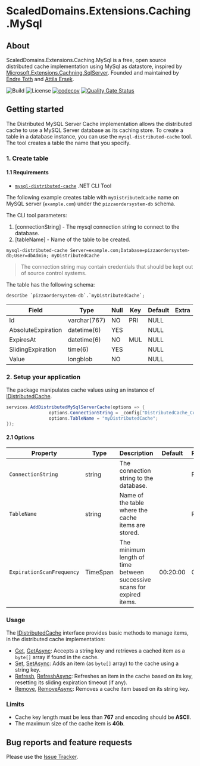 # ScaledDomains.Extensions.Caching.MySql

## About

ScaledDomains.Extensions.Caching.MySql is a free, open source distributed cache implementation using MySql as datastore, inspired by [Microsoft.Extensions.Cachning.SqlServer](https://www.nuget.org/packages/Microsoft.Extensions.Caching.SqlServer). Founded and maintained by [Endre Toth](https://github.com/endret) and [Attila Ersek](https://github.com/attilaersek).

![Build](https://github.com/scaleddomains/ScaledDomains.Extensions.Caching.MySql/workflows/build-master-and-publish/badge.svg?branch=master)
![License](https://img.shields.io/github/license/scaleddomains/ScaledDomains.Extensions.Caching.MySql)
[![codecov](https://codecov.io/gh/scaleddomains/ScaledDomains.Extensions.Caching.MySql/branch/master/graph/badge.svg)](https://codecov.io/gh/scaleddomains/ScaledDomains.Extensions.Caching.MySql)
[![Quality Gate Status](https://sonarcloud.io/api/project_badges/measure?project=scaleddomains_ScaledDomains.Extensions.Caching.MySql&metric=alert_status)](https://sonarcloud.io/dashboard?id=scaleddomains_ScaledDomains.Extensions.Caching.MySql)

## Getting started

The Distributed MySQL Server Cache implementation allows the distributed cache to use a MySQL Server database as its caching store. To create a table in a database instance, you can use the `mysql-distributed-cache` tool. The tool creates a table the name that you specify.

### 1. Create table

#### 1.1 Requirements

- [`mysql-distributed-cache`](https://github.com/scaleddomains/ScaledDomains.Extensions.Caching.MySql/blob/master/tools/README.md) .NET CLI Tool

The following example creates table with `myDistributedCache` name on MySQL server (`example.com`) under the `pizzaordersystem-db` schema.

The CLI tool parameters:

1. [connectionString] - The mysql connection string to connect to the database.
2. [tableName] - Name of the table to be created.

```shell
mysql-distributed-cache Server=example.com;Database=pizzaordersystem-db;User=dbAdmin; myDistributedCache
```

> The connection string may contain credentials that should be kept out of source control systems.

The table has the following schema:

```sql
describe `pizzaordersystem-db`.`myDistributedCache`;
```

| Field              | Type         | Null | Key | Default | Extra |
| ------------------ | ------------ | ---- | --- | ------- | ----- |
| Id                 | varchar(767) | NO   | PRI | NULL    |       |
| AbsoluteExpiration | datetime(6)  | YES  |     | NULL    |       |
| ExpiresAt          | datetime(6)  | NO   | MUL | NULL    |       |
| SlidingExpiration  | time(6)      | YES  |     | NULL    |       |
| Value              | longblob     | NO   |     | NULL    |       |

### 2. Setup your application

The package manipulates cache values using an instance of [IDistributedCache](https://docs.microsoft.com/en-us/dotnet/api/microsoft.extensions.caching.distributed.idistributedcache).

```csharp
services.AddDistributedMySqlServerCache(options => {
                options.ConnectionString = _config["DistributedCache_ConnectionString"];
                options.TableName = "myDistributedCache";
});
```

#### 2.1 Options

| Property                  | Type     | Description                                                            | Default  | Required/Optional |
| ------------------------- | -------- | ---------------------------------------------------------------------- | -------- | ----------------- |
| `ConnectionString`        | string   | The connection string to the database.                                 |          | REQUIRED          |
| `TableName `              | string   | Name of the table where the cache items are stored.                    |          | REQUIRED          |
| `ExpirationScanFrequency` | TimeSpan | The minimum length of time between successive scans for expired items. | 00:20:00 | OPTIONAL          |

### Usage

The [IDistributedCache](https://docs.microsoft.com/en-us/dotnet/api/microsoft.extensions.caching.distributed.idistributedcache) interface provides basic methods to manage items, in the distributed cache implementation:

- [Get](https://docs.microsoft.com/en-us/dotnet/api/microsoft.extensions.caching.distributed.idistributedcache.get), [GetAsync](https://docs.microsoft.com/en-us/dotnet/api/microsoft.extensions.caching.distributed.idistributedcache.getasync): Accepts a string key and retrieves a cached item as a `byte[]` array if found in the cache.
- [Set](https://docs.microsoft.com/en-us/dotnet/api/microsoft.extensions.caching.distributed.idistributedcache.set), [SetAsync](https://docs.microsoft.com/en-us/dotnet/api/microsoft.extensions.caching.distributed.idistributedcache.setasync): Adds an item (as `byte[]` array) to the cache using a string key.
- [Refresh](https://docs.microsoft.com/en-us/dotnet/api/microsoft.extensions.caching.distributed.idistributedcache.refresh), [RefreshAsync](https://docs.microsoft.com/en-us/dotnet/api/microsoft.extensions.caching.distributed.idistributedcache.refreshasync): Refreshes an item in the cache based on its key, resetting its sliding expiration timeout (if any).
- [Remove](https://docs.microsoft.com/en-us/dotnet/api/microsoft.extensions.caching.distributed.idistributedcache.remove), [RemoveAsync](https://docs.microsoft.com/en-us/dotnet/api/microsoft.extensions.caching.distributed.idistributedcache.removeasync): Removes a cache item based on its string key.

### Limits

- Cache key length must be less than **767** and encoding should be **ASCII**.
- The maximum size of the cache item is **4Gb**.

## Bug reports and feature requests

Please use the [Issue Tracker](https://github.com/scaleddomains/ScaledDomains.Extensions.Caching.MySql/issues).
